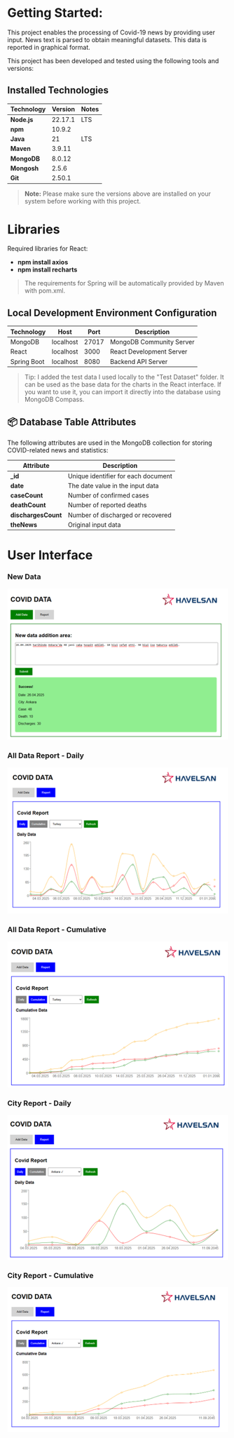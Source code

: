 # Getting Started:

This project enables the processing of Covid-19 news by providing user input. News text is parsed to obtain meaningful datasets. This data is reported in graphical format.

This project has been developed and tested using the following tools and versions:

## Installed Technologies

| Technology  | Version   | Notes |
|-------------|-----------|-------|
| **Node.js** | 22.17.1   | LTS   |
| **npm**     | 10.9.2    |       |
| **Java**    | 21        | LTS   |
| **Maven**   | 3.9.11    |       |
| **MongoDB** | 8.0.12    |       |
| **Mongosh** | 2.5.6     |       |
| **Git**     | 2.50.1    |       |

> **Note:** Please make sure the versions above are installed on your system before working with this project.

# Libraries
Required libraries for React:
- **npm install axios**
- **npm install recharts**

> The requirements for Spring will be automatically provided by Maven with pom.xml.

## Local Development Environment Configuration

| Technology     | Host        | Port  | Description                 |
|----------------|-------------|-------|-----------------------------|
| MongoDB        | localhost   | 27017 | MongoDB Community Server    |
| React          | localhost   | 3000  | React Development Server    |
| Spring Boot    | localhost   | 8080  | Backend API Server          |

> Tip: I added the test data I used locally to the "Test Dataset" folder. It can be used as the base data for the charts in the React interface. If you want to use it, you can import it directly into the database using MongoDB Compass.

## 📦 Database Table Attributes

The following attributes are used in the MongoDB collection for storing COVID-related news and statistics:

| Attribute         | Description                             |
|------------------|-----------------------------------------|
| **_id**          | Unique identifier for each document     |
| **date**         | The date value in the input data        |
| **caseCount**    | Number of confirmed cases          |
| **deathCount**   | Number of reported deaths         |
| **dischargesCount** | Number of discharged or recovered  |
| **theNews**      | Original input data |


# User Interface

### New Data
![alt text](image.png)

### All Data Report - Daily
![alt text](image-1.png)

### All Data Report - Cumulative 
![alt text](image-2.png)

### City Report - Daily
![alt text](image-3.png)

### City Report - Cumulative
![alt text](image-4.png)